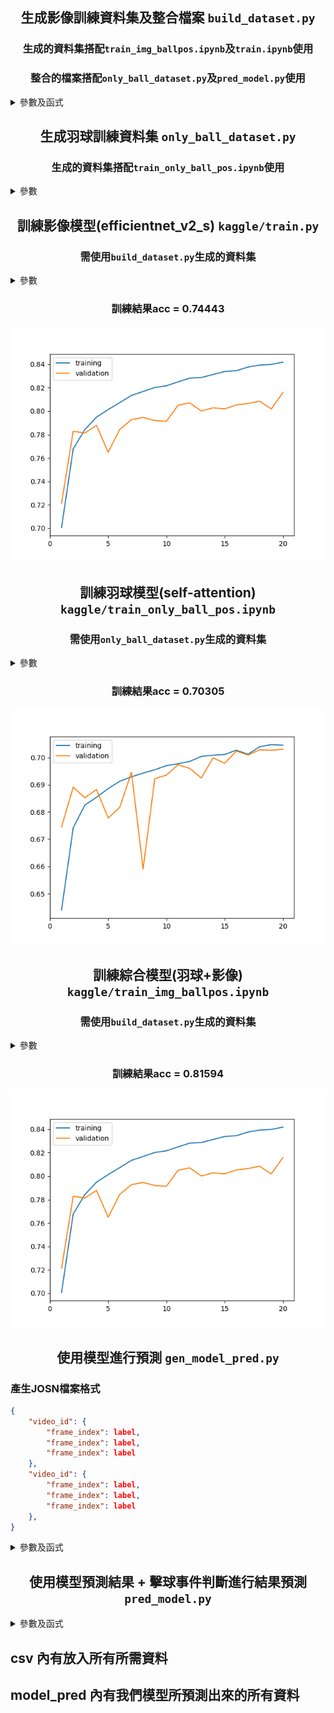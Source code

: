 ##  <div align="center">生成影像訓練資料集及整合檔案 ```build_dataset.py``` </div>
### <div align="center">生成的資料集搭配```train_img_ballpos.ipynb```及```train.ipynb```使用 </div>
### <div align="center">整合的檔案搭配```only_ball_dataset.py```及```pred_model.py```使用 </div>
<details>
<summary>參數及函式</summary>

```python
config = Namespace(
    path_setting = Namespace(
        data_path = '',         # 訓練資料路徑
        dataset_path = '',      # 生成訓練集路徑
        ball_data_folder = '',  # TrackNet資料路徑
    ),
    labels_setting = Namespace(
        pick_hit_frame = 1,         # 擊球幀範圍
        pick_non_hit_frame = [-1,1],# 擊球前後範圍   
        valid_random_factor = 2,    # Valid 非擊球動作的比例
    ),
    # img setting
    imgs_setting = Namespace(
        homography = True,          # 是否要做透視轉換
        new_image_size = (330,150), # 輸出影像大小 (透視轉換為True才會需要)
        img_size  = (1280 , 720),   # 輸入影像大小
        crop_top = (200 , 100),     # 裁切範圍 (透視轉換為True時不會裁切)
        crop_bottom = (200 , 0),    # 裁切範圍 (透視轉換為True時不會裁切)
        resize_factor = 4 ,         # 圖片縮小比例 (透視轉換為True時不會縮小)
    )
)
```

### ```get_labels_and_frame()``` 會產生資料集 同時可以透過多執行緒來加速
```python
# 多執行續產生資料集
CPU_Core_num = 6
pool = Pool(processes = CPU_Core_num) 
pool.starmap(get_labels_and_frame, zip(
        data_folder_list , 
        imgs_folder_list , 
        labels_folder_list , 
        repeat(Namespace(labels_setting = config.labels_setting , imgs_setting = config.imgs_setting))) , 
        chunksize = int(len(data_folder_list) / CPU_Core_num))
```
### ``` concat_ball_pos_files() ``` 會將TrackNet個別輸出的csv檔合成一個csv檔案
### ``` concat_hit_labels_files() ``` 會將原本訓練資料的csv檔合成一個csv檔案

</details>

##  <div align="center">生成羽球訓練資料集 ```only_ball_dataset.py```</div>
### <div align="center">生成的資料集搭配```train_only_ball_pos.ipynb```使用 <div>
<details>
<summary>參數</summary>


```python
# TrackNet資料路徑 (需經過build_dataset.py的concat_ball_pos_files()合成一份檔案)
all_ball_pos = pd.read_csv("") 
# 影片資料路徑 (需經過build_dataset.py的concat_hit_labels_files()合成一份檔案)
all_hit_labels = pd.read_csv("")
hit_range = 7   # 擊球幀的前後hit_range幀視為擊球動作 
f_range = 15    # 擊球幀要加入前後f_range幀羽球位置作為資料 
```

</details>

##  <div align="center">訓練影像模型(efficientnet_v2_s) ```kaggle/train.py``` </div>
### <div align="center">需使用```build_dataset.py```生成的資料集 </div>

<details>
<summary>參數</summary>

```python
# Data Augmentation
train_tfm = transforms.Compose([
    transforms.Resize(image_size),
    transforms.RandomAdjustSharpness(1.5, p=0.5),
    transforms.RandomHorizontalFlip(p=0.5),
    transforms.RandomRotation(10),
    transforms.RandomAutocontrast(p=0.5),
    transforms.ColorJitter(0.2,0.2,0.2,0.05),
    transforms.ToTensor(),
    transforms.RandomErasing(p=0.5,scale=(0.005,0.015),value=(1,1,1)),
])
# 訓練參數
batch_size = 32
n_epochs = 20
patience = 10   # 幾個epoch模型沒有進步就提早結束
criterion = nn.CrossEntropyLoss(label_smoothing = 0.05)
optimizer = torch.optim.Adam(model.parameters(), lr=0.0003, weight_decay=1e-5)
_exp_name = "hit_model" # best_model的名稱
nb_classes = 3          # 有幾個class
```
</details>

###  <div align="center">訓練結果acc = 0.74443</div>
![](./image/image_with_ball_acc.png)


##  <div align="center">訓練羽球模型(self-attention) ```kaggle/train_only_ball_pos.ipynb``` </div>
### <div align="center">需使用```only_ball_dataset.py```生成的資料集 </div>

<details>
<summary>參數</summary>

```python
# 模型參數
self.ball_prefc = nn.LazyLinear(256)
self.ball_attention = nn.TransformerEncoderLayer(256 , 1 , dim_feedforward = 256 , dropout=0.15 , batch_first = True)
self.ball_fc = nn.LazyLinear(nb_classes)

# 訓練參數
nb_classes = 2  # 有幾個class
batch_size = 32
n_epochs = 20   
patience = 10   # 幾個epoch模型沒有進步就提早結束
criterion = nn.CrossEntropyLoss(label_smoothing = 0.05)
optimizer = torch.optim.Adam(model.parameters(), lr=0.0003, weight_decay=1e-5)
_exp_name = "hit_model" # best_model的名稱
```
</details>

###  <div align="center">訓練結果acc = 0.70305</div>
![](./image/only_ball_acc.png)
 

##  <div align="center">訓練綜合模型(羽球+影像) ```kaggle/train_img_ballpos.ipynb``` </div>
### <div align="center">需使用```build_dataset.py```生成的資料集 </div>

<details>
<summary>參數</summary>

```python
# Data Augmentation
train_tfm = transforms.Compose([
    transforms.Resize(image_size),
    transforms.RandomAdjustSharpness(1.5, p=0.5),
    transforms.RandomHorizontalFlip(p=0.5),
    transforms.RandomRotation(10),
    transforms.RandomAutocontrast(p=0.5),
    transforms.ColorJitter(0.2,0.2,0.2,0.05),
    transforms.ToTensor(),
    transforms.RandomErasing(p=0.5,scale=(0.005,0.015),value=(1,1,1)),
])
# 模型參數
self.cnn_fc = nn.Linear(1000 , nb_classes)
self.ball_prefc = nn.LazyLinear(100)
self.ball_attention = nn.TransformerEncoderLayer(100 , 1 , dim_feedforward = 128 , dropout=0.15 , batch_first = True)
self.ball_fc = nn.LazyLinear(nb_classes)
self.fin_fc = nn.LazyLinear(nb_classes)

# 訓練參數
nb_classes = 2  # 有幾個class
batch_size = 32
n_epochs = 20   
patience = 10   # 幾個epoch模型沒有進步就提早結束
criterion = nn.CrossEntropyLoss(label_smoothing = 0.05)
optimizer = torch.optim.Adam(model.parameters(), lr=0.0003, weight_decay=1e-5)
_exp_name = "hit_model" # best_model的名稱
```
</details>

###  <div align="center">訓練結果acc = 0.81594</div>
![](./image/image_with_ball_acc.png)


##  <div align="center">使用模型進行預測 ```gen_model_pred.py``` </div>
### 產生JOSN檔案格式
```json
{
    "video_id": {
        "frame_index": label,
        "frame_index": label,
        "frame_index": label
    },
    "video_id": {
        "frame_index": label,
        "frame_index": label,
        "frame_index": label
    },
}
```
<details>
<summary>參數及函式</summary>

```python
# 只有羽球的模型(train_only_ball_pos.ipynb)引入的函式
from utils.get_model_pred import build_model , get_model_pred
# 羽球+影像的模型(train_img_ballpos.ipynb)引入的函式
from utils.get_model_pred_with_frame import build_model , get_model_pred

# TrackNet資料路徑 (需經過build_dataset.py的concat_ball_pos_files()合成一份檔案)
all_ball = pd.read_csv(f"") 

# 只有羽球的模型
model_pred = get_model_pred(model , all_ball[all_ball['VideoName'] == vid])
# 羽球+影像的模型需額外給予影片位置
model_pred = get_model_pred(model , all_ball[all_ball['VideoName'] == vid], 
                        f"./data/part1/train/{str(vid).rjust(5,'0')}/{str(vid).rjust(5,'0')}.mp4")
```

</details>

##  <div align="center">使用模型預測結果 + 擊球事件判斷進行結果預測 ```pred_model.py``` </div>

<details>
<summary>參數及函式</summary>

### ```get_confusion_matrix()``` 用於回測訓練資料
```python
# 影片資料路徑 (需經過build_dataset.py的concat_hit_labels_files()合成一份檔案)
all_hit_labels = pd.read_csv(f"") 
# 模型預測資料路徑 (需經過gen_model_pred.py生成)
with open(f"") as f:
    all_model_pred_with_img = json.load(f)

# TrackNet羽球的路徑
ball_csv = f"./data/ball_pred_V2{smooth}/{str(vid).rjust(5,'0')}_ball.csv"

smooth = ""     # 羽球位置是否經過smooth
state = "test"  # 現在要進行預測的資料
result.to_csv("" , index=False) # 預測結果的檔名
```
</details>

## csv 內有放入所有所需資料
## model_pred 內有我們模型所預測出來的所有資料